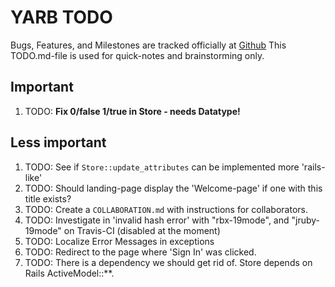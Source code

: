 YARB TODO
=========

Bugs, Features, and Milestones are tracked officially at
[Github](https://github.com/iboard/yarb/issues)
This TODO.md-file is used for quick-notes and brainstorming only.

## Important

1. TODO: **Fix 0/false 1/true in Store - needs Datatype!**

## Less important

1. TODO: See if `Store::update_attributes` can be implemented more 'rails-like'
1. TODO: Should landing-page display the 'Welcome-page' if one with this
         title exists?
1. TODO: Create a `COLLABORATION.md` with instructions for
         collaborators.         
1. TODO: Investigate in 'invalid hash error' with "rbx-19mode", and
         "jruby-19mode" on Travis-CI (disabled at the moment)
1. TODO: Localize Error Messages in exceptions         
1. TODO: Redirect to the page where 'Sign In' was clicked.         
1. TODO: There is a dependency we should get rid of. Store depends on
         Rails ActiveModel::**.
